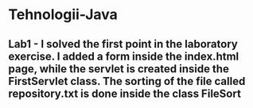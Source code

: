 # Tehnologii-Java
## Lab1 - I solved the first point in the laboratory exercise. I added a form inside the index.html page, while the servlet is created inside the FirstServlet class. The sorting of the file called repository.txt is done inside the class FileSort
